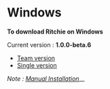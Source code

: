 # Windows

**To download Ritchie on Windows**

Current version : **1.0.0-beta.6**

* [Team version](https://commons-repo.ritchiecli.io/1.0.0-beta.6/windows/team/rit.exe)
* [Single version](https://commons-repo.ritchiecli.io/1.0.0-beta.6/windows/single/rit.exe)

_Note :_ [_Manual Installation_](https://docs.ritchiecli.io/get-started/installation/manual-installation)\_\_

